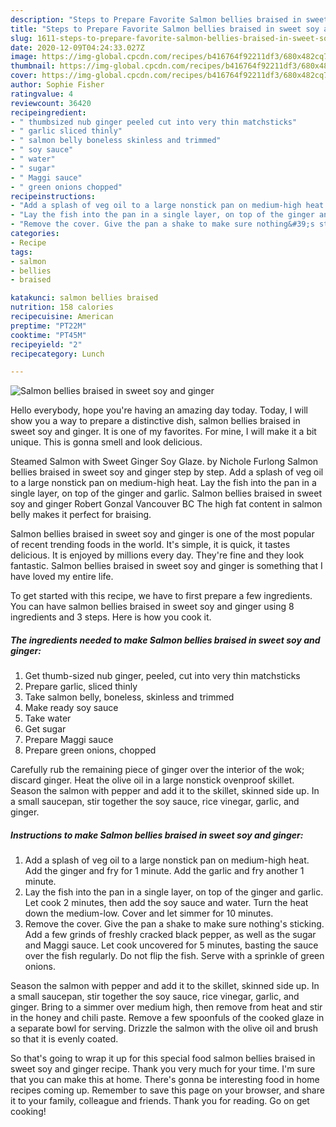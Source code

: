 ```yaml
---
description: "Steps to Prepare Favorite Salmon bellies braised in sweet soy and ginger"
title: "Steps to Prepare Favorite Salmon bellies braised in sweet soy and ginger"
slug: 1611-steps-to-prepare-favorite-salmon-bellies-braised-in-sweet-soy-and-ginger
date: 2020-12-09T04:24:33.027Z
image: https://img-global.cpcdn.com/recipes/b416764f92211df3/680x482cq70/salmon-bellies-braised-in-sweet-soy-and-ginger-recipe-main-photo.jpg
thumbnail: https://img-global.cpcdn.com/recipes/b416764f92211df3/680x482cq70/salmon-bellies-braised-in-sweet-soy-and-ginger-recipe-main-photo.jpg
cover: https://img-global.cpcdn.com/recipes/b416764f92211df3/680x482cq70/salmon-bellies-braised-in-sweet-soy-and-ginger-recipe-main-photo.jpg
author: Sophie Fisher
ratingvalue: 4
reviewcount: 36420
recipeingredient:
- " thumbsized nub ginger peeled cut into very thin matchsticks"
- " garlic sliced thinly"
- " salmon belly boneless skinless and trimmed"
- " soy sauce"
- " water"
- " sugar"
- " Maggi sauce"
- " green onions chopped"
recipeinstructions:
- "Add a splash of veg oil to a large nonstick pan on medium-high heat. Add the ginger and fry for 1 minute. Add the garlic and fry another 1 minute."
- "Lay the fish into the pan in a single layer, on top of the ginger and garlic. Let cook 2 minutes, then add the soy sauce and water. Turn the heat down the medium-low. Cover and let simmer for 10 minutes."
- "Remove the cover. Give the pan a shake to make sure nothing&#39;s sticking. Add a few grinds of freshly cracked black pepper, as well as the sugar and Maggi sauce. Let cook uncovered for 5 minutes, basting the sauce over the fish regularly. Do not flip the fish. Serve with a sprinkle of green onions."
categories:
- Recipe
tags:
- salmon
- bellies
- braised

katakunci: salmon bellies braised 
nutrition: 158 calories
recipecuisine: American
preptime: "PT22M"
cooktime: "PT45M"
recipeyield: "2"
recipecategory: Lunch

---
```



![Salmon bellies braised in sweet soy and ginger](https://img-global.cpcdn.com/recipes/b416764f92211df3/680x482cq70/salmon-bellies-braised-in-sweet-soy-and-ginger-recipe-main-photo.jpg)

Hello everybody, hope you're having an amazing day today. Today, I will show you a way to prepare a distinctive dish, salmon bellies braised in sweet soy and ginger. It is one of my favorites. For mine, I will make it a bit unique. This is gonna smell and look delicious.

Steamed Salmon with Sweet Ginger Soy Glaze. by Nichole Furlong Salmon bellies braised in sweet soy and ginger step by step. Add a splash of veg oil to a large nonstick pan on medium-high heat. Lay the fish into the pan in a single layer, on top of the ginger and garlic. Salmon bellies braised in sweet soy and ginger Robert Gonzal Vancouver BC The high fat content in salmon belly makes it perfect for braising.

Salmon bellies braised in sweet soy and ginger is one of the most popular of recent trending foods in the world. It's simple, it is quick, it tastes delicious. It is enjoyed by millions every day. They're fine and they look fantastic. Salmon bellies braised in sweet soy and ginger is something that I have loved my entire life.


To get started with this recipe, we have to first prepare a few ingredients. You can have salmon bellies braised in sweet soy and ginger using 8 ingredients and 3 steps. Here is how you cook it.

<!--inarticleads1-->

##### The ingredients needed to make Salmon bellies braised in sweet soy and ginger:

1. Get  thumb-sized nub ginger, peeled, cut into very thin matchsticks
1. Prepare  garlic, sliced thinly
1. Take  salmon belly, boneless, skinless and trimmed
1. Make ready  soy sauce
1. Take  water
1. Get  sugar
1. Prepare  Maggi sauce
1. Prepare  green onions, chopped


Carefully rub the remaining piece of ginger over the interior of the wok; discard ginger. Heat the olive oil in a large nonstick ovenproof skillet. Season the salmon with pepper and add it to the skillet, skinned side up. In a small saucepan, stir together the soy sauce, rice vinegar, garlic, and ginger. 

<!--inarticleads2-->

##### Instructions to make Salmon bellies braised in sweet soy and ginger:

1. Add a splash of veg oil to a large nonstick pan on medium-high heat. Add the ginger and fry for 1 minute. Add the garlic and fry another 1 minute.
1. Lay the fish into the pan in a single layer, on top of the ginger and garlic. Let cook 2 minutes, then add the soy sauce and water. Turn the heat down the medium-low. Cover and let simmer for 10 minutes.
1. Remove the cover. Give the pan a shake to make sure nothing&#39;s sticking. Add a few grinds of freshly cracked black pepper, as well as the sugar and Maggi sauce. Let cook uncovered for 5 minutes, basting the sauce over the fish regularly. Do not flip the fish. Serve with a sprinkle of green onions.


Season the salmon with pepper and add it to the skillet, skinned side up. In a small saucepan, stir together the soy sauce, rice vinegar, garlic, and ginger. Bring to a simmer over medium high, then remove from heat and stir in the honey and chili paste. Remove a few spoonfuls of the cooked glaze in a separate bowl for serving. Drizzle the salmon with the olive oil and brush so that it is evenly coated. 

So that's going to wrap it up for this special food salmon bellies braised in sweet soy and ginger recipe. Thank you very much for your time. I'm sure that you can make this at home. There's gonna be interesting food in home recipes coming up. Remember to save this page on your browser, and share it to your family, colleague and friends. Thank you for reading. Go on get cooking!
